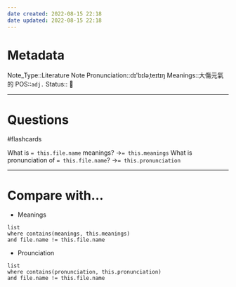 ```yaml
---
date created: 2022-08-15 22:18
date updated: 2022-08-15 22:18
---
```


# Metadata

Note_Type::Literature Note
Pronunciation::dɪ'bɪləˌteɪtɪŋ
Meanings::大傷元氣的
POS::`adj.`
Status:: 👶

---

# Questions

#flashcards

What is `= this.file.name` meanings? ->`= this.meanings` <!--SR:!2022-08-20,3,250-->
What is pronunciation of `= this.file.name`? ->`= this.pronunciation` <!--SR:!2022-08-20,4,270-->

---

# Compare with...

- Meanings

```dataview
list
where contains(meanings, this.meanings)
and file.name != this.file.name
```

- Prounciation

```dataview
list
where contains(pronunciation, this.pronunciation)
and file.name != this.file.name
```
